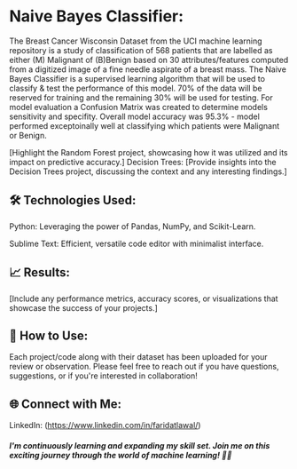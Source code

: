 # Naive Bayes Classifier:
The Breast Cancer Wisconsin Dataset from the UCI machine learning repository is a study of classification of 568 patients that are labelled as either (M) Malignant of (B)Benign based on 30 attributes/features computed from a digitized image of a fine needle aspirate of a breast mass. The Naive Bayes Classifier is a supervised learning algorithm that will be used to classify & test the performance of this model. 70% of the data will be reserved for training and the remaining 30% will be used for testing. For model evaluation a Confusion Matrix was created to determine models sensitivity and specifity. Overall model accuracy was 95.3% - model performed exceptoinally well at classifying which patients were Malignant or Benign.



[Highlight the Random Forest project, showcasing how it was utilized and its impact on predictive accuracy.]
Decision Trees:
[Provide insights into the Decision Trees project, discussing the context and any interesting findings.]

## 🛠️ Technologies Used:

Python: Leveraging the power of Pandas, NumPy, and Scikit-Learn.

Sublime Text: Efficient, versatile code editor with minimalist interface.

## 📈 Results:

[Include any performance metrics, accuracy scores, or visualizations that showcase the success of your projects.]

## 🔗 How to Use:

Each project/code along with their dataset has been uploaded for your review or observation. Please feel free to reach out if you have questions, suggestions, or if you're interested in collaboration!

## 🌐 Connect with Me:

LinkedIn: (https://www.linkedin.com/in/faridatlawal/)

##### I'm continuously learning and expanding my skill set. Join me on this exciting journey through the world of machine learning! 🤖✨
